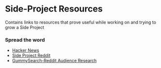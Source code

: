 # Side-Project Resources
Contains links to resources that prove useful while working on and trying to grow a Side Project

### Spread the word
- [Hacker News](https://news.ycombinator.com/)
- [Side Project Reddit](https://www.reddit.com/r/SideProject/)
- [GummySearch-Reddit Audience Research](https://gummysearch.com/)
